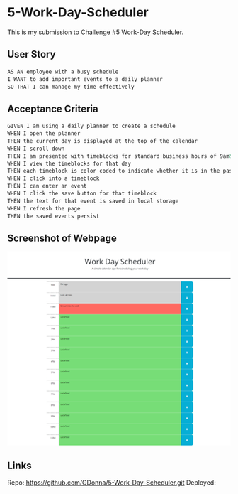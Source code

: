# 5-Work-Day-Scheduler

This is my submission to Challenge #5 Work-Day Scheduler. 

## User Story

```md
AS AN employee with a busy schedule
I WANT to add important events to a daily planner
SO THAT I can manage my time effectively
```

## Acceptance Criteria

```md
GIVEN I am using a daily planner to create a schedule
WHEN I open the planner
THEN the current day is displayed at the top of the calendar
WHEN I scroll down
THEN I am presented with timeblocks for standard business hours of 9am&ndash;5pm
WHEN I view the timeblocks for that day
THEN each timeblock is color coded to indicate whether it is in the past, present, or future
WHEN I click into a timeblock
THEN I can enter an event
WHEN I click the save button for that timeblock
THEN the text for that event is saved in local storage
WHEN I refresh the page
THEN the saved events persist
```
## Screenshot of Webpage
![Screenshot of Workday Scheduler](./Assets/images/127.0.0.1_5500_5-Work-Day-Scheduler_index.html.png)

## Links
Repo: https://github.com/GDonna/5-Work-Day-Scheduler.git
Deployed: 